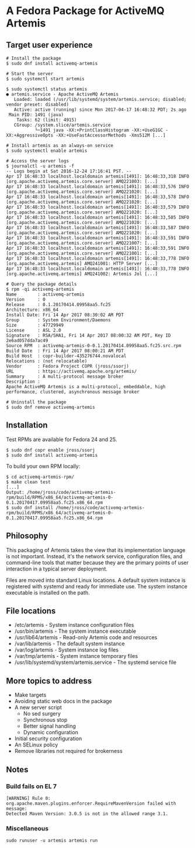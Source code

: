 # A Fedora Package for ActiveMQ Artemis

## Target user experience

    # Install the package
    $ sudo dnf install activemq-artemis

    # Start the server
    $ sudo systemctl start artemis

    $ sudo systemctl status artemis
    ● artemis.service - Apache ActiveMQ Artemis
       Loaded: loaded (/usr/lib/systemd/system/artemis.service; disabled; vendor preset: disabled)
       Active: active (running) since Mon 2017-04-17 16:48:32 PDT; 2s ago
     Main PID: 1491 (java)
        Tasks: 62 (limit: 4915)
       CGroup: /system.slice/artemis.service
               └─1491 java -XX:+PrintClassHistogram -XX:+UseG1GC -XX:+AggressiveOpts -XX:+UseFastAccessorMethods -Xms512M [...]

    # Install artemis as an always-on service
    $ sudo systemctl enable artemis

    # Access the server logs
    $ journalctl -u artemis -f
    -- Logs begin at Sat 2016-12-24 17:16:41 PST. --
    Apr 17 16:48:33 localhost.localdomain artemis[1491]: 16:48:33,318 INFO  [org.apache.activemq.artemis.core.server] AMQ221003: [...]
    Apr 17 16:48:33 localhost.localdomain artemis[1491]: 16:48:33,576 INFO  [org.apache.activemq.artemis.core.server] AMQ221020: [...]
    Apr 17 16:48:33 localhost.localdomain artemis[1491]: 16:48:33,578 INFO  [org.apache.activemq.artemis.core.server] AMQ221020: [...]
    Apr 17 16:48:33 localhost.localdomain artemis[1491]: 16:48:33,579 INFO  [org.apache.activemq.artemis.core.server] AMQ221020: [...]
    Apr 17 16:48:33 localhost.localdomain artemis[1491]: 16:48:33,585 INFO  [org.apache.activemq.artemis.core.server] AMQ221020: [...]
    Apr 17 16:48:33 localhost.localdomain artemis[1491]: 16:48:33,587 INFO  [org.apache.activemq.artemis.core.server] AMQ221020: [...]
    Apr 17 16:48:33 localhost.localdomain artemis[1491]: 16:48:33,591 INFO  [org.apache.activemq.artemis.core.server] AMQ221007: [...]
    Apr 17 16:48:33 localhost.localdomain artemis[1491]: 16:48:33,591 INFO  [org.apache.activemq.artemis.core.server] AMQ221001: [...]
    Apr 17 16:48:33 localhost.localdomain artemis[1491]: 16:48:33,778 INFO  [org.apache.activemq.artemis] AMQ241001: HTTP Server [...]
    Apr 17 16:48:33 localhost.localdomain artemis[1491]: 16:48:33,778 INFO  [org.apache.activemq.artemis] AMQ241002: Artemis Jol [...]

    # Query the package details
    $ rpm -qi activemq-artemis
    Name        : activemq-artemis
    Version     : 0
    Release     : 0.1.20170414.09958aa5.fc25
    Architecture: x86_64
    Install Date: Fri 14 Apr 2017 08:30:02 AM PDT
    Group       : System Environment/Daemons
    Size        : 47729949
    License     : ASL 2.0
    Signature   : RSA/SHA1, Fri 14 Apr 2017 08:00:32 AM PDT, Key ID 2e6ad057dda7ac49
    Source RPM  : activemq-artemis-0-0.1.20170414.09958aa5.fc25.src.rpm
    Build Date  : Fri 14 Apr 2017 08:00:21 AM PDT
    Build Host  : copr-builder-435276744.novalocal
    Relocations : (not relocatable)
    Vendor      : Fedora Project COPR (jross/ssorj)
    URL         : https://activemq.apache.org/artemis/
    Summary     : A multi-protocol message broker
    Description :
    Apache ActiveMQ Artemis is a multi-protocol, embeddable, high
    performance, clustered, asynchronous message broker

    # Uninstall the package
    $ sudo dnf remove activemq-artemis

## Installation

Test RPMs are available for Fedora 24 and 25.

    $ sudo dnf copr enable jross/ssorj
    $ sudo dnf install activemq-artemis

To build your own RPM locally:

    $ cd activemq-artemis-rpm/
    $ make clean test
    [...]
    Output: /home/jross/code/activemq-artemis-rpm/build/RPMS/x86_64/activemq-artemis-0-0.1.20170417.09958aa5.fc25.x86_64.rpm
    $ sudo dnf install /home/jross/code/activemq-artemis-rpm/build/RPMS/x86_64/activemq-artemis-0-0.1.20170417.09958aa5.fc25.x86_64.rpm

## Philosophy

This packaging of Artemis takes the view that its implementation
language is not important.  Instead, it's the network service,
configuration files, and command-line tools that matter because they
are the primary points of user interaction in a typical server
deployment.

Files are moved into standard Linux locations.  A default system
instance is registered with systemd and ready for immediate use.  The
system instance executable is installed on the path.

## File locations

 - /etc/artemis - System instance configuration files
 - /usr/bin/artemis - The system instance executable
 - /usr/lib64/artemis - Read-only Artemis code and resources
 - /var/lib/artemis - The default system instance
 - /var/log/artemis - System instance log files
 - /var/tmp/artemis - System instance temporary files
 - /usr/lib/systemd/system/artemis.service - The systemd service file

## More topics to address

 - Make targets
 - Avoiding static web docs in the package
 - A new server script
   - No sed surgery
   - Synchronous stop
   - Better signal handling
   - Dynamic configuration
 - Initial security configuration
 - An SELinux policy
 - Remove libraries not required for brokerness

## Notes

### Build fails on EL 7

    [WARNING] Rule 0: org.apache.maven.plugins.enforcer.RequireMavenVersion failed with message:
    Detected Maven Version: 3.0.5 is not in the allowed range 3.1.

### Miscellaneous

    sudo runuser -u artemis artemis run

